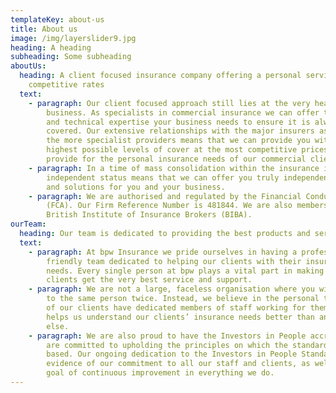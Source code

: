 ```yaml
---
templateKey: about-us
title: About us
image: /img/layerslider9.jpg
heading: A heading
subheading: Some subheading
aboutUs:
  heading: A client focused insurance company offering a personal service at
    competitive rates
  text:
    - paragraph: Our client focused approach still lies at the very heart of our
        business. As specialists in commercial insurance we can offer the care
        and technical expertise your business needs to ensure it is always fully
        covered. Our extensive relationships with the major insurers as well as
        the more specialist providers means that we can provide you with the
        highest possible levels of cover at the most competitive prices. We also
        provide for the personal insurance needs of our commercial clients.
    - paragraph: In a time of mass consolidation within the insurance industry our
        independent status means that we can offer you truly independent advice
        and solutions for you and your business.
    - paragraph: We are authorised and regulated by the Financial Conduct Authority
        (FCA). Our Firm Reference Number is 481844. We are also members of the
        British Institute of Insurance Brokers (BIBA).
ourTeam:
  heading: Our team is dedicated to providing the best products and service
  text:
    - paragraph: At bpw Insurance we pride ourselves in having a professional and
        friendly team dedicated to helping our clients with their insurance
        needs. Every single person at bpw plays a vital part in making sure our
        clients get the very best service and support.
    - paragraph: We are not a large, faceless organisation where you will never speak
        to the same person twice. Instead, we believe in the personal touch. All
        of our clients have dedicated members of staff working for them. This
        helps us understand our clients’ insurance needs better than anyone
        else.
    - paragraph: We are also proud to have the Investors in People accreditation and
        are committed to upholding the principles on which the standard is
        based. Our ongoing dedication to the Investors in People Standard is
        evidence of our commitment to all our staff and clients, as well as our
        goal of continuous improvement in everything we do.
---
```

